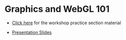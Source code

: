 # Graphics and WebGL 101

- [Click here](Workshop_Guide.md) for the workshop practice section material

- [Presentation Slides](https://docs.google.com/presentation/d/1fW5NA1vAkXNegCpFBQxsfH9MBtyve6_LbOW4Ppx1FPw/edit?usp=sharing)
